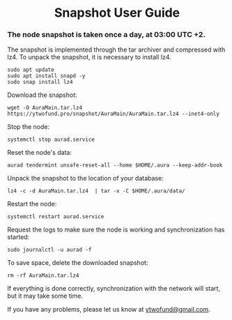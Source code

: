 <h1 align="center"> Snapshot User Guide </h1>
<h3 align="left"> The node snapshot is taken once a day, at 03:00 UTC +2. </h3>

The snapshot is implemented through the tar archiver and compressed with lz4. To unpack the snapshot, it is necessary to install lz4.
```
sudo apt update
sudo apt install snapd -y
sudo snap install lz4
```
Download the snapshot:
```
wget -O AuraMain.tar.lz4 https://ytwofund.pro/snapshot/AuraMain/AuraMain.tar.lz4 --inet4-only
```
Stop the node:
```
systemctl stop aurad.service
```
Reset the node's data:
```
aurad tendermint unsafe-reset-all --home $HOME/.aura --keep-addr-book
```
Unpack the snapshot to the location of your database:
```
lz4 -c -d AuraMain.tar.lz4  | tar -x -C $HOME/.aura/data/
```
Restart the node:
```
systemctl restart aurad.service
```
Request the logs to make sure the node is working and synchronization has started:
```
sudo journalctl -u aurad -f
```
To save space, delete the downloaded snapshot:
```
rm -rf AuraMain.tar.lz4
```
If everything is done correctly, synchronization with the network will start, but it may take some time.

If you have any problems, please let us know at ytwofund@gmail.com.
